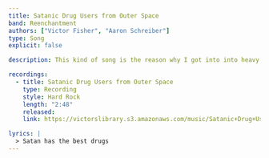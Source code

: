 ```yaml
---
title: Satanic Drug Users from Outer Space
band: Reenchantment
authors: ["Victor Fisher", "Aaron Schreiber"]
type: Song
explicit: false

description: This kind of song is the reason why I got into into heavy metal as a teenager.

recordings:
  - title: Satanic Drug Users from Outer Space
    type: Recording
    style: Hard Rock
    length: "2:48"
    released: 
    link: https://victorslibrary.s3.amazonaws.com/music/Satanic+Drug+Users+from+Outer+Space/Satanic+Drug+Users+from+Outer+Space.mp3

lyrics: |
  > Satan has the best drugs
---
```

